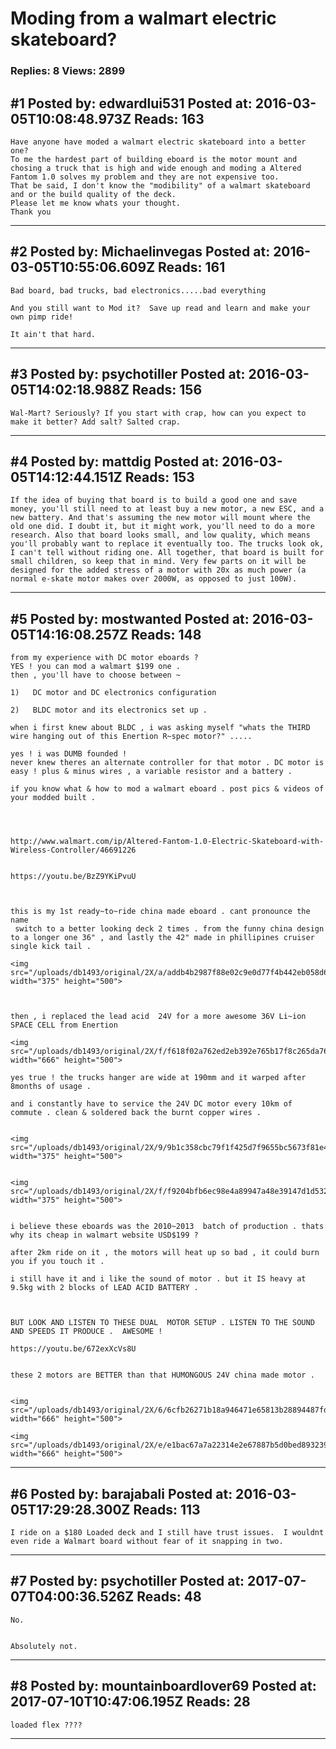 # Moding from a walmart electric skateboard?

### Replies: 8 Views: 2899

## \#1 Posted by: edwardlui531 Posted at: 2016-03-05T10:08:48.973Z Reads: 163

```
Have anyone have moded a walmart electric skateboard into a better one? 
To me the hardest part of building eboard is the motor mount and chosing a truck that is high and wide enough and moding a Altered Fantom 1.0 solves my problem and they are not expensive too.
That be said, I don't know the "modibility" of a walmart skateboard and or the build quality of the deck. 
Please let me know whats your thought. 
Thank you
```

---
## \#2 Posted by: Michaelinvegas Posted at: 2016-03-05T10:55:06.609Z Reads: 161

```
Bad board, bad trucks, bad electronics.....bad everything 

And you still want to Mod it?  Save up read and learn and make your own pimp ride!

It ain't that hard.
```

---
## \#3 Posted by: psychotiller Posted at: 2016-03-05T14:02:18.988Z Reads: 156

```
Wal-Mart? Seriously? If you start with crap, how can you expect to make it better? Add salt? Salted crap.
```

---
## \#4 Posted by: mattdig Posted at: 2016-03-05T14:12:44.151Z Reads: 153

```
If the idea of buying that board is to build a good one and save money, you'll still need to at least buy a new motor, a new ESC, and a new battery. And that's assuming the new motor will mount where the old one did. I doubt it, but it might work, you'll need to do a more research. Also that board looks small, and low quality, which means you'll probably want to replace it eventually too. The trucks look ok, I can't tell without riding one. All together, that board is built for small children, so keep that in mind. Very few parts on it will be designed for the added stress of a motor with 20x as much power (a normal e-skate motor makes over 2000W, as opposed to just 100W).
```

---
## \#5 Posted by: mostwanted Posted at: 2016-03-05T14:16:08.257Z Reads: 148

```
from my experience with DC motor eboards ?
YES ! you can mod a walmart $199 one .
then , you'll have to choose between ~

1)   DC motor and DC electronics configuration 

2)   BLDC motor and its electronics set up .

when i first knew about BLDC , i was asking myself "whats the THIRD wire hanging out of this Enertion R~spec motor?" .....

yes ! i was DUMB founded !
never knew theres an alternate controller for that motor . DC motor is easy ! plus & minus wires , a variable resistor and a battery .

if you know what & how to mod a walmart eboard . post pics & videos of your modded built .




http://www.walmart.com/ip/Altered-Fantom-1.0-Electric-Skateboard-with-Wireless-Controller/46691226


https://youtu.be/BzZ9YKiPvuU



this is my 1st ready~to~ride china made eboard . cant pronounce the name 
 switch to a better looking deck 2 times . from the funny china design to a longer one 36" , and lastly the 42" made in phillipines cruiser single kick tail .

<img src="/uploads/db1493/original/2X/a/addb4b2987f88e02c9e0d77f4b442eb058d6bdaf.jpg" width="375" height="500">



then , i replaced the lead acid  24V for a more awesome 36V Li~ion SPACE CELL from Enertion

<img src="/uploads/db1493/original/2X/f/f618f02a762ed2eb392e765b17f8c265da76df9f.jpg" width="666" height="500">

yes true ! the trucks hanger are wide at 190mm and it warped after 8months of usage .

and i constantly have to service the 24V DC motor every 10km of commute . clean & soldered back the burnt copper wires .


<img src="/uploads/db1493/original/2X/9/9b1c358cbc79f1f425d7f9655bc5673f81e495d8.jpg" width="375" height="500">


<img src="/uploads/db1493/original/2X/f/f9204bfb6ec98e4a89947a48e39147d1d5325e4d.jpg" width="375" height="500">


i believe these eboards was the 2010~2013  batch of production . thats why its cheap in walmart website USD$199 ?

after 2km ride on it , the motors will heat up so bad , it could burn you if you touch it .

i still have it and i like the sound of motor . but it IS heavy at 9.5kg with 2 blocks of LEAD ACID BATTERY .



BUT LOOK AND LISTEN TO THESE DUAL  MOTOR SETUP . LISTEN TO THE SOUND AND SPEEDS IT PRODUCE .  AWESOME !

https://youtu.be/672exXcVs8U


these 2 motors are BETTER than that HUMONGOUS 24V china made motor .


<img src="/uploads/db1493/original/2X/6/6cfb26271b18a946471e65813b28894487fdf43f.jpg" width="666" height="500">

<img src="/uploads/db1493/original/2X/e/e1bac67a7a22314e2e67887b5d0bed89323987e8.jpg" width="666" height="500">
```

---
## \#6 Posted by: barajabali Posted at: 2016-03-05T17:29:28.300Z Reads: 113

```
I ride on a $180 Loaded deck and I still have trust issues.  I wouldnt even ride a Walmart board without fear of it snapping in two.
```

---
## \#7 Posted by: psychotiller Posted at: 2017-07-07T04:00:36.526Z Reads: 48

```
No.        


Absolutely not.
```

---
## \#8 Posted by: mountainboardlover69 Posted at: 2017-07-10T10:47:06.195Z Reads: 28

```
loaded flex ????
```

---
